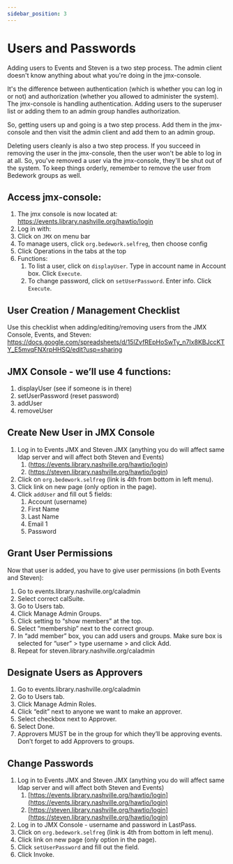 ```yaml
---
sidebar_position: 3
---
```


# Users and Passwords

Adding users to Events and Steven is a two step process. The admin client doesn't know anything about what you're doing in the jmx-console.

It's the difference between authentication (which is whether you can log in or not) and authorization (whether you allowed to administer the system). The jmx-console is handling authentication. Adding users to the superuser list or adding them to an admin group handles authorization.

So, getting users up and going is a two step process. Add them in the jmx-console and then visit the admin client and add them to an admin group.

Deleting users cleanly is also a two step process. If you succeed in removing the user in the jmx-console, then the user won't be able to log in at all. So, you've removed a user via the jmx-console, they'll be shut out of the system. To keep things orderly, remember to remove the user from Bedework groups as well.

## Access jmx-console:
1.	The jmx console is now located at: https://events.library.nashville.org/hawtio/login
1.	Log in with:
1.	Click on `JMX` on menu bar
1.	To manage users, click `org.bedework.selfreg`, then choose config
1.	Click Operations in the tabs at the top
1.	Functions:
    1.	To list a user, click on `displayUser`. Type in account name in Account box. Click `Execute`.
    1. To change password, click on `setUserPassword`. Enter info. Click `Execute`.

## User Creation / Management Checklist

Use this checklist when adding/editing/removing users from the JMX Console, Events, and Steven:
https://docs.google.com/spreadsheets/d/15lZvfREpHoSwTy_n7Ix8KBJccKTY_E5mvqFNXrpHHSQ/edit?usp=sharing

## JMX Console - we’ll use 4 functions:
1.	displayUser (see if someone is in there)
1.	setUserPassword (reset password)
1.	addUser
1.	removeUser

## Create New User in JMX Console
1.	Log in to Events JMX and Steven JMX (anything you do will affect same ldap server and will affect both Steven and Events)
    1.	(https://events.library.nashville.org/hawtio/login)
    1.	(https://steven.library.nashville.org/hawtio/login)
1.	Click on `org.bedework.selfreg` (link is 4th from bottom in left menu).
1.	Click link on new page (only option in the page).
1.	Click `addUser` and fill out 5 fields:
    1. Account (username)
    1. First Name
    1. Last Name
    1. Email 1
    1. Password

## Grant User Permissions
Now that user is added, you have to give user permissions (in both Events and Steven):
1.	Go to events.library.nashville.org/caladmin
1.	Select correct calSuite.
1.	Go to Users tab.
1.	Click Manage Admin Groups.
1.	Click setting to “show members” at the top.
1.	Select “membership” next to the correct group.
1.	In “add member” box, you can add users and groups. Make sure box is selected for “user” > type username > and click Add.
1.	Repeat for steven.library.nashville.org/caladmin

## Designate Users as Approvers
1.	Go to events.library.nashville.org/caladmin
1.	Go to Users tab.
1.	Click Manage Admin Roles.
1.	Click “edit” next to anyone we want to make an approver.
1.	Select checkbox next to Approver.
1.	Select Done.
1.	Approvers MUST be in the group for which they’ll be approving events. Don’t forget to add Approvers to groups.

## Change Passwords
1.	Log in to Events JMX and Steven JMX (anything you do will affect same ldap server and will affect both Steven and Events)
    1. [https://events.library.nashville.org/hawtio/login](https://events.library.nashville.org/hawtio/login)
    1. [https://steven.library.nashville.org/hawtio/login](https://steven.library.nashville.org/hawtio/login)
1.	Log in to JMX Console - username and password in LastPass.
1.	Click on `org.bedework.selfreg` (link is 4th from bottom in left menu).
1.	Click link on new page (only option in the page).
1.	Click `setUserPassword` and fill out the field.
1.	Click Invoke.
